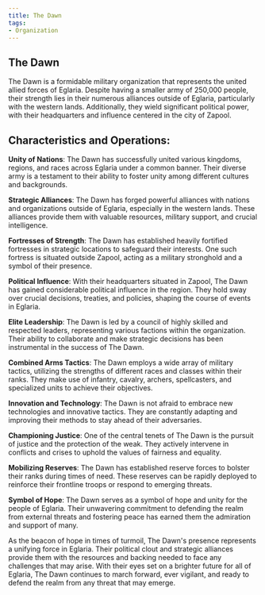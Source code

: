 ```yaml
---
title: The Dawn
tags:
- Organization
---
```

## The Dawn
The Dawn is a formidable military organization that represents the united allied forces of Eglaria. Despite having a smaller army of 250,000 people, their strength lies in their numerous alliances outside of Eglaria, particularly with the western lands. Additionally, they wield significant political power, with their headquarters and influence centered in the city of Zapool.

## Characteristics and Operations:

**Unity of Nations**: The Dawn has successfully united various kingdoms, regions, and races across Eglaria under a common banner. Their diverse army is a testament to their ability to foster unity among different cultures and backgrounds.

**Strategic Alliances**: The Dawn has forged powerful alliances with nations and organizations outside of Eglaria, especially in the western lands. These alliances provide them with valuable resources, military support, and crucial intelligence.

**Fortresses of Strength**: The Dawn has established heavily fortified fortresses in strategic locations to safeguard their interests. One such fortress is situated outside Zapool, acting as a military stronghold and a symbol of their presence.

**Political Influence**: With their headquarters situated in Zapool, The Dawn has gained considerable political influence in the region. They hold sway over crucial decisions, treaties, and policies, shaping the course of events in Eglaria.

**Elite Leadership**: The Dawn is led by a council of highly skilled and respected leaders, representing various factions within the organization. Their ability to collaborate and make strategic decisions has been instrumental in the success of The Dawn.

**Combined Arms Tactics**: The Dawn employs a wide array of military tactics, utilizing the strengths of different races and classes within their ranks. They make use of infantry, cavalry, archers, spellcasters, and specialized units to achieve their objectives.

**Innovation and Technology**: The Dawn is not afraid to embrace new technologies and innovative tactics. They are constantly adapting and improving their methods to stay ahead of their adversaries.

**Championing Justice**: One of the central tenets of The Dawn is the pursuit of justice and the protection of the weak. They actively intervene in conflicts and crises to uphold the values of fairness and equality.

**Mobilizing Reserves**: The Dawn has established reserve forces to bolster their ranks during times of need. These reserves can be rapidly deployed to reinforce their frontline troops or respond to emerging threats.

**Symbol of Hope**: The Dawn serves as a symbol of hope and unity for the people of Eglaria. Their unwavering commitment to defending the realm from external threats and fostering peace has earned them the admiration and support of many.

As the beacon of hope in times of turmoil, The Dawn's presence represents a unifying force in Eglaria. Their political clout and strategic alliances provide them with the resources and backing needed to face any challenges that may arise. With their eyes set on a brighter future for all of Eglaria, The Dawn continues to march forward, ever vigilant, and ready to defend the realm from any threat that may emerge.